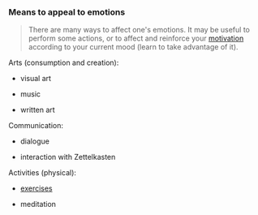 ### Means to appeal to emotions

>  There are many ways to affect one's emotions. It may be useful to perform some actions, or to affect and reinforce your [motivation](motivation.md) according to your current mood (learn to take advantage of it).

Arts (consumption and creation):

- visual art

- music

- written art

Communication:

- dialogue

- interaction with Zettelkasten

Activities (physical):

- [exercises](exercises.md)

- meditation

